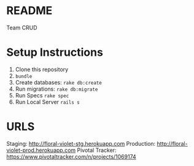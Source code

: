 README
======
Team CRUD

Setup Instructions
==================
1. Clone this repository
1. `bundle`
1. Create databases: `rake db:create`
1. Run migrations: `rake db:migrate`
1. Run Specs `rake spec`
1. Run Local Server `rails s`

URLS
====
Staging: http://floral-violet-stg.herokuapp.com
Production: http://floral-violet-prod.herokuapp.com
Pivotal Tracker: https://www.pivotaltracker.com/n/projects/1069174